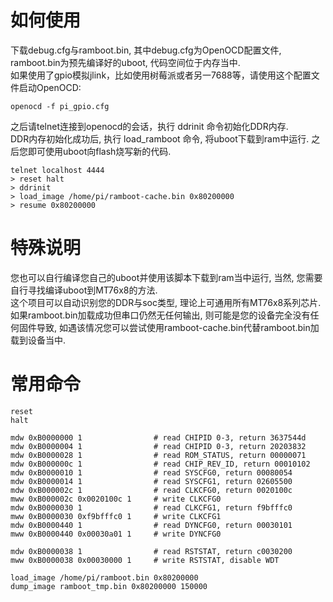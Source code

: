 # 如何使用
下载debug.cfg与ramboot.bin, 其中debug.cfg为OpenOCD配置文件, ramboot.bin为预先编译好的uboot, 代码空间位于内存当中.  
如果使用了gpio模拟jlink，比如使用树莓派或者另一7688等，请使用这个配置文件启动OpenOCD:  

```
openocd -f pi_gpio.cfg
```
之后请telnet连接到openocd的会话，执行 ddrinit 命令初始化DDR内存.  
DDR内存初始化成功后, 执行 load_ramboot 命令, 将uboot下载到ram中运行. 之后您即可使用uboot向flash烧写新的代码.
```
telnet localhost 4444
> reset halt
> ddrinit
> load_image /home/pi/ramboot-cache.bin 0x80200000
> resume 0x80200000
```

# 特殊说明
您也可以自行编译您自己的uboot并使用该脚本下载到ram当中运行, 当然, 您需要自行寻找编译uboot到MT76x8的方法.  
这个项目可以自动识别您的DDR与soc类型, 理论上可通用所有MT76x8系列芯片.  
如果ramboot.bin加载成功但串口仍然无任何输出, 则可能是您的设备完全没有任何固件导致, 如遇该情况您可以尝试使用ramboot-cache.bin代替ramboot.bin加载到设备当中.

# 常用命令
```
reset
halt

mdw 0xB0000000 1				# read CHIPID 0-3, return 3637544d
mdw 0xB0000004 1				# read CHIPID 0-3, return 20203832
mdw 0xB0000028 1				# read ROM_STATUS, return 00000071
mdw 0xB000000c 1				# read CHIP_REV_ID, return 00010102
mdw 0xB0000010 1				# read SYSCFG0, return 00080054
mdw 0xB0000014 1				# read SYSCFG1, return 02605500
mdw 0xB000002c 1				# read CLKCFG0, return 0020100c
mww 0xB000002c 0x0020100c 1 	# write CLKCFG0
mdw 0xB0000030 1				# read CLKCFG1, return f9bfffc0
mww 0xB0000030 0xf9bfffc0 1 	# write CLKCFG1
mdw 0xB0000440 1				# read DYNCFG0, return 00030101
mww 0xB0000440 0x00030a01 1 	# write DYNCFG0

mdw 0xB0000038 1				# read RSTSTAT, return c0030200
mww 0xB0000038 0x00030000 1 	# write RSTSTAT, disable WDT

load_image /home/pi/ramboot.bin 0x80200000
dump_image ramboot_tmp.bin 0x80200000 150000
```



